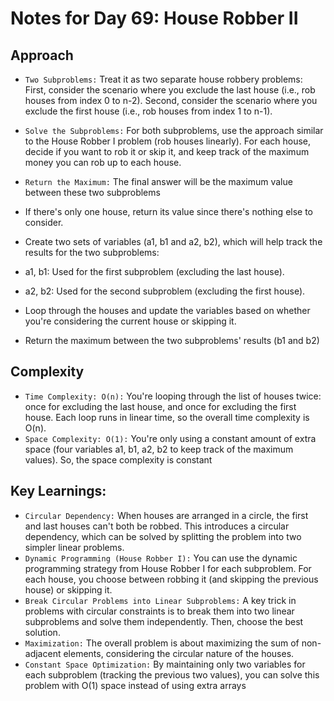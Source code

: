 # Notes for Day 69: House Robber II

## Approach

- `Two Subproblems:` Treat it as two separate house robbery problems:
  First, consider the scenario where you exclude the last house (i.e., rob houses from index 0 to n-2).
  Second, consider the scenario where you exclude the first house (i.e., rob houses from index 1 to n-1).
- `Solve the Subproblems:` For both subproblems, use the approach similar to the House Robber I problem (rob houses linearly).
  For each house, decide if you want to rob it or skip it, and keep track of the maximum money you can rob up to each house.
- `Return the Maximum:` The final answer will be the maximum value between these two subproblems

- If there's only one house, return its value since there's nothing else to consider.
- Create two sets of variables (a1, b1 and a2, b2), which will help track the results for the two subproblems:
- a1, b1: Used for the first subproblem (excluding the last house).
- a2, b2: Used for the second subproblem (excluding the first house).
- Loop through the houses and update the variables based on whether you're considering the current house or skipping it.
- Return the maximum between the two subproblems' results (b1 and b2)

## Complexity

- `Time Complexity: O(n):` You're looping through the list of houses twice: once for excluding the last house, and once for excluding the first house. Each loop runs in linear time, so the overall time complexity is O(n).
- `Space Complexity: O(1):` You're only using a constant amount of extra space (four variables a1, b1, a2, b2 to keep track of the maximum values). So, the space complexity is constant

## Key Learnings:

- `Circular Dependency:` When houses are arranged in a circle, the first and last houses can't both be robbed. This introduces a circular dependency, which can be solved by splitting the problem into two simpler linear problems.
- `Dynamic Programming (House Robber I):` You can use the dynamic programming strategy from House Robber I for each subproblem. For each house, you choose between robbing it (and skipping the previous house) or skipping it.
- `Break Circular Problems into Linear Subproblems:` A key trick in problems with circular constraints is to break them into two linear subproblems and solve them independently. Then, choose the best solution.
- `Maximization:` The overall problem is about maximizing the sum of non-adjacent elements, considering the circular nature of the houses.
- `Constant Space Optimization:` By maintaining only two variables for each subproblem (tracking the previous two values), you can solve this problem with O(1) space instead of using extra arrays
